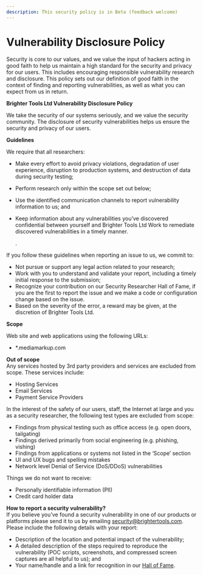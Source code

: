 ```yaml
---
description: This security policy is in Beta (feedback welcome)
---
```


# Vulnerability Disclosure Policy

Security is core to our values, and we value the input of hackers acting in good faith to help us maintain a high standard for the security and privacy for our users. This includes encouraging responsible vulnerability research and disclosure. This policy sets out our definition of good faith in the context of finding and reporting vulnerabilities, as well as what you can expect from us in return.

**Brighter Tools Ltd Vulnerability Disclosure Policy**

We take the security of our systems seriously, and we value the security community. The disclosure of security vulnerabilities helps us ensure the security and privacy of our users.

**Guidelines**

We require that all researchers:

* Make every effort to avoid privacy violations, degradation of user experience, disruption to production systems, and destruction of data during security testing;
* Perform research only within the scope set out below;
* Use the identified communication channels to report vulnerability information to us; and
* Keep information about any vulnerabilities you’ve discovered confidential between yourself and Brighter Tools Ltd Work to remediate discovered vulnerabilities in a timely manner.

  .

If you follow these guidelines when reporting an issue to us, we commit to:

* Not pursue or support any legal action related to your research;
* Work with you to understand and validate your report, including a timely initial response to the submission;
* Recognize your contribution on our Security Researcher Hall of Fame, if you are the first to report the issue and we make a code or configuration change based on the issue.
* Based on the severity of the error, a reward may be given, at the discretion of Brighter Tools Ltd.

**Scope**

Web site and web applications using the following URLs:

* \*.mediamarkup.com

**Out of scope**  
Any services hosted by 3rd party providers and services are excluded from scope. These services include:

* Hosting Services
* Email Services
* Payment Service Providers

In the interest of the safety of our users, staff, the Internet at large and you as a security researcher, the following test types are excluded from scope:

* Findings from physical testing such as office access \(e.g. open doors, tailgating\)
* Findings derived primarily from social engineering \(e.g. phishing, vishing\)
* Findings from applications or systems not listed in the ‘Scope’ section
* UI and UX bugs and spelling mistakes
* Network level Denial of Service \(DoS/DDoS\) vulnerabilities

Things we do not want to receive:

* Personally identifiable information \(PII\)
* Credit card holder data

**How to report a security vulnerability?**  
If you believe you’ve found a security vulnerability in one of our products or platforms please send it to us by emailing security@brightertools.com. Please include the following details with your report:

* Description of the location and potential impact of the vulnerability;
* A detailed description of the steps required to reproduce the vulnerability \(POC scripts, screenshots, and compressed screen captures are all helpful to us\); and
* Your name/handle and a link for recognition in our [Hall of Fame](hall-of-fame.md).


